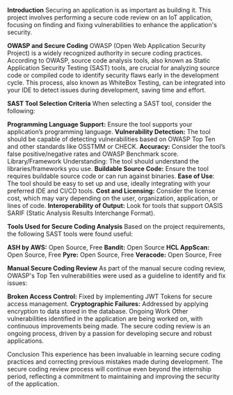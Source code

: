 **Introduction**
Securing an application is as important as building it. This project involves performing a secure code review on an IoT application, focusing on finding and fixing vulnerabilities to enhance the application's security.

**OWASP and Secure Coding**
          OWASP (Open Web Application Security Project) is a widely recognized authority in secure coding practices. According to OWASP, source code analysis tools, also known as Static Application Security Testing (SAST) tools, are crucial for analyzing source code or compiled code to identify security flaws early in the development cycle. This process, also known as WhiteBox Testing, can be integrated into your IDE to detect issues during development, saving time and effort.

**SAST Tool Selection Criteria**
When selecting a SAST tool, consider the following:

**Programming Language Support:** Ensure the tool supports your application’s programming language.
**Vulnerability Detection:** The tool should be capable of detecting vulnerabilities based on OWASP Top Ten and other standards like OSSTMM or CHECK.
**Accuracy:** Consider the tool’s false positive/negative rates and OWASP Benchmark score.
Library/Framework Understanding: The tool should understand the libraries/frameworks you use.
**Buildable Source Code:** Ensure the tool requires buildable source code or can run against binaries.
**Ease of Use**: The tool should be easy to set up and use, ideally integrating with your preferred IDE and CI/CD tools.
**Cost and Licensing:** Consider the license cost, which may vary depending on the user, organization, application, or lines of code.
**Interoperability of Output:** Look for tools that support OASIS SARIF (Static Analysis Results Interchange Format).

**Tools Used for Secure Coding Analysis**
Based on the project requirements, the following SAST tools were found useful:

**ASH by AWS:** Open Source, Free
**Bandit:** Open Source
**HCL AppScan:** Open Source, Free
**Pyre:** Open Source, Free
**Veracode:** Open Source, Free

**Manual Secure Coding Review**
As part of the manual secure coding review, OWASP's Top Ten vulnerabilities were used as a guideline to identify and fix issues:

**Broken Access Control:** Fixed by implementing JWT Tokens for secure access management.
**Cryptographic Failures:** Addressed by applying encryption to data stored in the database.
Ongoing Work
Other vulnerabilities identified in the application are being worked on, with continuous improvements being made. The secure coding review is an ongoing process, driven by a passion for developing secure and robust applications.

Conclusion
This experience has been invaluable in learning secure coding practices and correcting previous mistakes made during development. The secure coding review process will continue even beyond the internship period, reflecting a commitment to maintaining and improving the security of the application.

